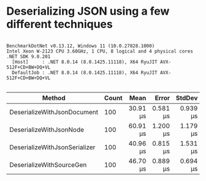 # Deserializing JSON using a few different techniques



```

BenchmarkDotNet v0.13.12, Windows 11 (10.0.27828.1000)
Intel Xeon W-2123 CPU 3.60GHz, 1 CPU, 8 logical and 4 physical cores
.NET SDK 9.0.201
  [Host]     : .NET 8.0.14 (8.0.1425.11118), X64 RyuJIT AVX-512F+CD+BW+DQ+VL
  DefaultJob : .NET 8.0.14 (8.0.1425.11118), X64 RyuJIT AVX-512F+CD+BW+DQ+VL


```
| Method                        | Count | Mean     | Error    | StdDev   | Gen0    | Gen1   | Allocated |
|------------------------------ |------ |---------:|---------:|---------:|--------:|-------:|----------:|
| DeserializeWithJsonDocument   | 100   | 30.91 μs | 0.581 μs | 0.939 μs |  2.0142 | 0.0610 |   8.64 KB |
| DeserializeWithJsonNode       | 100   | 60.91 μs | 1.200 μs | 1.179 μs | 15.1367 | 2.0752 |  64.23 KB |
| DeserializeWithJsonSerializer | 100   | 40.96 μs | 0.815 μs | 1.531 μs |  5.0049 |      - |  21.27 KB |
| DeserializeWithSourceGen      | 100   | 46.70 μs | 0.889 μs | 0.694 μs |  4.4556 |      - |  18.93 KB |
